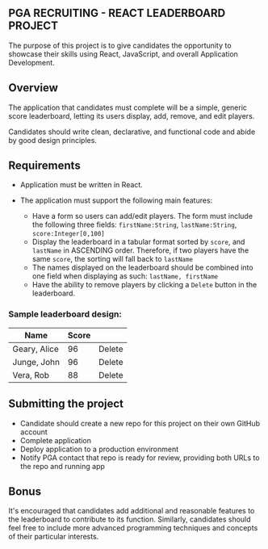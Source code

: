 ## PGA RECRUITING - REACT LEADERBOARD PROJECT

The purpose of this project is to give candidates the opportunity to showcase their skills using React, JavaScript, and overall Application Development.

## Overview

The application that candidates must complete will be a simple, generic score leaderboard, letting its users display, add, remove, and edit players.

Candidates should write clean, declarative, and functional code and abide by good design principles.

## Requirements

* Application must be written in React.

* The application must support the following main features:
  * Have a form so users can add/edit players. The form must include the following three fields: `firstName:String`, `lastName:String`, `score:Integer[0,100]`
  * Display the leaderboard in a tabular format sorted by `score`, and `lastName` in ASCENDING order. Therefore, if two players have the same `score`, the sorting will fall back to `lastName`
  * The names displayed on the leaderboard should be combined into one field when displaying as such: `lastName, firstName`
  * Have the ability to remove players by clicking a `Delete` button in the leaderboard.

### Sample leaderboard design:

| Name          | Score |        |
| ------------- | ----- | ------ |
| Geary, Alice  | 96    | Delete |
| Junge, John   | 96    | Delete |
| Vera, Rob     | 88    | Delete |

## Submitting the project
 * Candidate should create a new repo for this project on their own GitHub account
 * Complete application
 * Deploy application to a production environment
 * Notify PGA contact that repo is ready for review, providing both URLs to the repo and running app

## Bonus

It's encouraged that candidates add additional and reasonable features to the leaderboard to contribute to its function. Similarly, candidates should feel free to include more advanced programming techniques and concepts of their particular interests.
